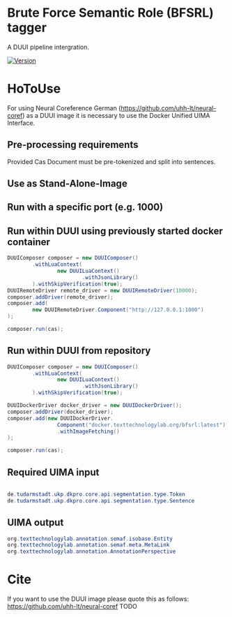 # Brute Force Semantic Role (BFSRL) tagger
A DUUI pipeline intergration.

[![Version](https://img.shields.io/static/v1?label=ttlabdocker_version&message=latest&color=blue)]()



# HoToUse
For using Neural Coreference German (https://github.com/uhh-lt/neural-coref)  as a DUUI image it is necessary to use the Docker Unified UIMA Interface.

## Pre-processing requirements
Provided Cas Document must be pre-tokenized and split into sentences.

## Use as Stand-Alone-Image


## Run with a specific port (e.g. 1000)


## Run within DUUI using previously started docker container
```java
DUUIComposer composer = new DUUIComposer()
        .withLuaContext(
                new DUUILuaContext()
                        .withJsonLibrary()
        ).withSkipVerification(true);
DUUIRemoteDriver remote_driver = new DUUIRemoteDriver(10000);
composer.addDriver(remote_driver);
composer.add(
        new DUUIRemoteDriver.Component("http://127.0.0.1:1000")
);

composer.run(cas);
```
## Run within DUUI from repository
```java
DUUIComposer composer = new DUUIComposer()
        .withLuaContext(
                new DUUILuaContext()
                        .withJsonLibrary()
        ).withSkipVerification(true);

DUUIDockerDriver docker_driver = new DUUIDockerDriver();
composer.addDriver(docker_driver);
composer.add(new DUUIDockerDriver.
                Component("docker.texttechnologylab.org/bfsrl:latest")
                .withImageFetching()
);

composer.run(cas);
```

## Required UIMA input
```java

de.tudarmstadt.ukp.dkpro.core.api.segmentation.type.Token
de.tudarmstadt.ukp.dkpro.core.api.segmentation.type.Sentence
```
## UIMA output
```java
org.texttechnologylab.annotation.semaf.isobase.Entity
org.texttechnologylab.annotation.semaf.meta.MetaLink
org.texttechnologylab.annotation.AnnotationPerspective
```

# Cite
If you want to use the DUUI image please quote this as follows:
https://github.com/uhh-lt/neural-coref
TODO
